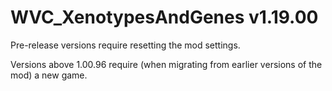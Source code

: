 # WVC_XenotypesAndGenes v1.19.00
 
Pre-release versions require resetting the mod settings.

Versions above 1.00.96 require (when migrating from earlier versions of the mod) a new game.